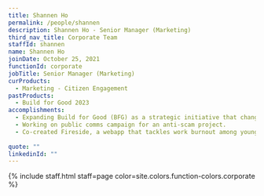 ```yaml
---
title: Shannen Ho
permalink: /people/shannen
description: Shannen Ho - Senior Manager (Marketing)
third_nav_title: Corporate Team
staffId: shannen
name: Shannen Ho
joinDate: October 25, 2021
functionId: corporate
jobTitle: Senior Manager (Marketing)
curProducts:
  - Marketing - Citizen Engagement
pastProducts:
  - Build for Good 2023
accomplishments:
  - Expanding Build for Good (BFG) as a strategic initiative that changes the way the government does citizen engagement with upcoming thematic & general hackathons, accelerator programmes, community sessions, while facilitating BFG2023 winning team, NoteFlow, in developing their MVP and securing a pilot with a government agency for actual users to trial a citizen solution.
  - Working on public comms campaign for an anti-scam project.
  - Co-created Fireside, a webapp that tackles work burnout among young working adults.
  
quote: ""
linkedinId: ""
---
```


{% include staff.html staff=page color=site.colors.function-colors.corporate %}
